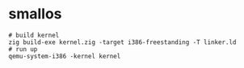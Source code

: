 # smallos

```shell
# build kernel
zig build-exe kernel.zig -target i386-freestanding -T linker.ld
# run up
qemu-system-i386 -kernel kernel
```
